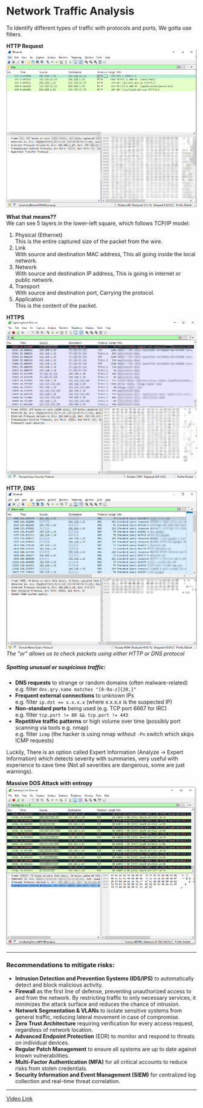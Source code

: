 # Network Traffic Analysis

To Identify different types of traffic with protocols and ports, We gotta use filters.

**HTTP Request**  
![HTTP Request](Pasted%20image%2020250812012709.png)

**What that means??**  
We can see 5 layers in the lower-left square, which follows TCP/IP model:
1. Physical (Ethernet)  
    This is the entire captured size of the packet from the wire.
2. Link  
    With source and destination MAC address, This all going inside the local network.
3. Network  
    With source and destination IP address, This is going in internet or public network.
4. Transport  
    With source and destination port, Carrying the protocol.
5. Application  
    This is the content of the packet.

**HTTPS**  
![HTTPS](Pasted%20image%2020250823172040.png)

**HTTP, DNS**  
![HTTP and DNS](Pasted%20image%2020250802173632.png)  
*The "or" allows us to check packets using either HTTP or DNS protocol*

##### Spotting unusual or suspicious traffic:
- **DNS requests** to strange or random domains (often malware-related)  
      e.g. filter `dns.qry.name matches "[0-9a-z]{20,}"`
- **Frequent external connections** to unknown IPs  
      e.g. filter `ip.dst == x.x.x.x` (where x.x.x.x is the suspected IP)
- **Non-standard ports** being used (e.g. TCP port 6667 for IRC)  
      e.g. filter `tcp.port != 80 && tcp.port != 443`
- **Repetitive traffic patterns** or high volume over time (possibly port scanning via tools e.g. nmap)  
      e.g. filter `icmp` (the hacker is using nmap without `-Pn` switch which skips ICMP requests)

Luckily, There is an option called Expert Information (Analyze -> Expert Information) which detects severity with summaries, very useful with experience to save time (Not all severities are dangerous, some are just warnings).

**Massive DOS Attack with entropy**  
![DOS Attack](Pasted%20image%2020250823175040.png)

---

### Recommendations to mitigate risks:

- **Intrusion Detection and Prevention Systems (IDS/IPS)** to automatically detect and block malicious activity.
- **Firewall** as the first line of defense, preventing unauthorized access to and from the network. By restricting traffic to only necessary services, it minimizes the attack surface and reduces the chance of intrusion.
- **Network Segmentation & VLANs** to isolate sensitive systems from general traffic, reducing lateral movement in case of compromise.
- **Zero Trust Architecture** requiring verification for every access request, regardless of network location.
- **Advanced Endpoint Protection** (EDR) to monitor and respond to threats on individual devices.
- **Regular Patch Management** to ensure all systems are up to date against known vulnerabilities.
- **Multi-Factor Authentication (MFA)** for all critical accounts to reduce risks from stolen credentials.
- **Security Information and Event Management (SIEM)** for centralized log collection and real-time threat correlation.

---
[Video Link](https://www.youtube.com/watch?v=o-C3C_mY1iw)
